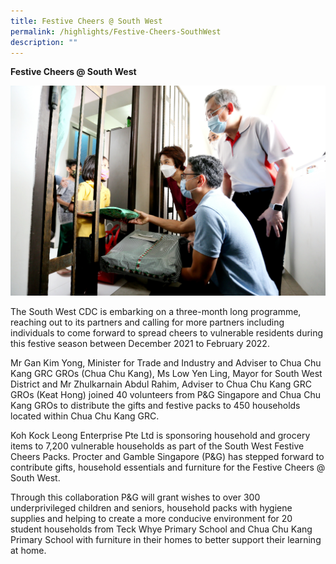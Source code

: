 ```yaml
---
title: Festive Cheers @ South West
permalink: /highlights/Festive-Cheers-SouthWest
description: ""
---
```

**Festive Cheers @ South West**

![Festive Cheers @ SW](/images/Highlights/festive-cheers.jpg)

The South West CDC is embarking on a three-month long programme, reaching out to its partners and calling for more partners including individuals to come forward to spread cheers to vulnerable residents during this festive season between December 2021 to February 2022.

Mr Gan Kim Yong, Minister for Trade and Industry and Adviser to Chua Chu Kang GRC GROs (Chua Chu Kang), Ms Low Yen Ling, Mayor for South West District and Mr Zhulkarnain Abdul Rahim, Adviser to Chua Chu Kang GRC GROs (Keat Hong) joined 40 volunteers from P&G Singapore and Chua Chu Kang GROs to distribute the gifts and festive packs to 450 households located within Chua Chu Kang GRC.

Koh Kock Leong Enterprise Pte Ltd is sponsoring household and grocery items to 7,200 vulnerable households as part of the South West Festive Cheers Packs. Procter and Gamble Singapore (P&G) has stepped forward to contribute gifts, household essentials and furniture for the Festive Cheers @ South West.

Through this collaboration P&G will grant wishes to over 300 underprivileged children and seniors, household packs with hygiene supplies and helping to create a more conducive environment for 20 student households from Teck Whye Primary School and Chua Chu Kang Primary School with furniture in their homes to better support their learning at home.